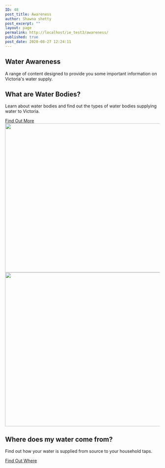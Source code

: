 ```yaml
---
ID: 48
post_title: Awareness
author: Shawna shetty
post_excerpt: ""
layout: page
permalink: http://localhost/ie_test3/awareness/
published: true
post_date: 2020-08-27 12:24:11
---
```

<h2>Water Awareness</h2>		
		<p>A range of content designed to provide you some important information on Victoria's water supply. </p>		
        <h2>What are Water Bodies?</h2><p><p>Learn about water bodies and find out the types of water bodies supplying water to Victoria.</p></p><a href="http://"  >Find Out More</a>	
										<img width="750" height="484" src="http://localhost/ie_test3/wp-content/uploads/2020/09/tree-2363348_1920-1024x661.jpg" alt="" loading="lazy" srcset="http://localhost/ie_test3/wp-content/uploads/2020/09/tree-2363348_1920-1024x661.jpg 1024w, http://localhost/ie_test3/wp-content/uploads/2020/09/tree-2363348_1920-300x194.jpg 300w, http://localhost/ie_test3/wp-content/uploads/2020/09/tree-2363348_1920-768x496.jpg 768w, http://localhost/ie_test3/wp-content/uploads/2020/09/tree-2363348_1920-1536x992.jpg 1536w, http://localhost/ie_test3/wp-content/uploads/2020/09/tree-2363348_1920.jpg 1920w" sizes="(max-width: 750px) 100vw, 750px" />											
										<img width="750" height="500" src="http://localhost/ie_test3/wp-content/uploads/2020/09/WhatsApp-Image-2020-09-07-at-7.19.04-PM-1024x682.jpeg" alt="" loading="lazy" srcset="http://localhost/ie_test3/wp-content/uploads/2020/09/WhatsApp-Image-2020-09-07-at-7.19.04-PM-1024x682.jpeg 1024w, http://localhost/ie_test3/wp-content/uploads/2020/09/WhatsApp-Image-2020-09-07-at-7.19.04-PM-300x200.jpeg 300w, http://localhost/ie_test3/wp-content/uploads/2020/09/WhatsApp-Image-2020-09-07-at-7.19.04-PM-768x512.jpeg 768w, http://localhost/ie_test3/wp-content/uploads/2020/09/WhatsApp-Image-2020-09-07-at-7.19.04-PM-1536x1023.jpeg 1536w, http://localhost/ie_test3/wp-content/uploads/2020/09/WhatsApp-Image-2020-09-07-at-7.19.04-PM.jpeg 1600w" sizes="(max-width: 750px) 100vw, 750px" />											
        <h2>Where does my water come from?</h2><p><p>Find out how your water is supplied from source to your household taps.</p></p><a href="http://"  >Find Out Where</a>